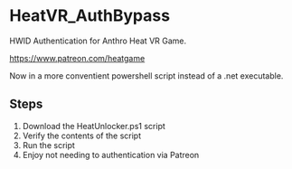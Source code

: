 # HeatVR_AuthBypass
HWID Authentication for Anthro Heat VR Game.

https://www.patreon.com/heatgame

Now in a more conventient powershell script instead of a .net executable.


## Steps
1. Download the HeatUnlocker.ps1 script
2. Verify the contents of the script
3. Run the script
4. Enjoy not needing to authentication via Patreon